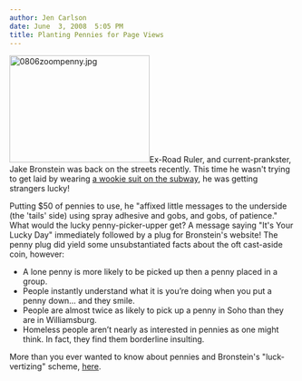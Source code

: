```yaml
---
author: Jen Carlson
date: June  3, 2008  5:05 PM
title: Planting Pennies for Page Views
---
```


<p><img alt="0806zoompenny.jpg" src="https://web.archive.org/web/20120309131046im_/http://gothamist.com/attachments/arts_jen/0806zoompenny.jpg" width="247" height="189" class="right">Ex-Road Ruler, and current-prankster, Jake Bronstein was back on the streets recently. This time he wasn&apos;t trying to get laid by wearing <a href="https://web.archive.org/web/20120309131046/http://gothamist.com/2008/05/19/forcing_missed.php">a wookie suit on the subway</a>, he was getting strangers lucky!</p>

<p>Putting $50 of pennies to use, he &quot;affixed little messages to the underside (the &apos;tails&apos; side) using spray adhesive and gobs, and gobs, of patience.&quot; What would the lucky penny-picker-upper get? A message saying &quot;It&apos;s Your Lucky Day&quot; immediately followed by a plug for Bronstein&apos;s website! The penny plug did yield some unsubstantiated facts about the oft cast-aside coin, however:</p><ul><li>A lone penny is more likely to be picked up then a penny placed in a group.</li><li>People instantly understand what it is you&#x2019;re doing when you put a penny down&#x2026; and they smile.</li><li>People are almost twice as likely to pick up a penny in Soho than they are in Williamsburg.</li><li>Homeless people aren&#x2019;t nearly as interested in pennies as one might think. In fact, they find them borderline insulting.</li></ul>More than you ever wanted to know about pennies and Bronstein&apos;s &quot;luck-vertizing&quot; scheme, <a href="https://web.archive.org/web/20120309131046/http://zoomdoggle.com/2008/06/luck-vertizing/">here</a>.<p></p>